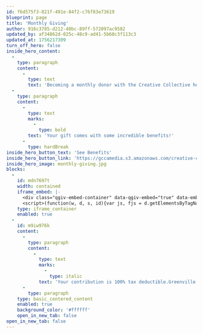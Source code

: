 ```yaml
---
id: f6d575f3-821f-491e-84f2-c76f83e73619
blueprint: page
title: 'Monthly Giving'
author: 916c3785-d212-40bc-89ff-572097ac9582
updated_by: af34862d-025c-48c9-ad41-5b60c3f113c3
updated_at: 1756217309
turn_off_hero: false
inside_hero_content:
  -
    type: paragraph
    content:
      -
        type: text
        text: 'Becoming a monthly donor with the Creative Collective helps to change lives. GCCA’s monthly giving program donations go to support our Aspiring Artist programs, Brandon Fellowship, summer camps, our art school and scholarships, and our staff. Every dollar helps all to have access to art.'
  -
    type: paragraph
    content:
      -
        type: text
        marks:
          -
            type: bold
        text: 'Your gift comes with some incredible benefits!'
      -
        type: hardBreak
inside_hero_button_text: 'See Benefits'
inside_hero_button_link: 'https://gccamedia.s3.amazonaws.com/creative-collective-monthly-benefits-flyer.pdf'
inside_hero_image: monthly-giving.jpg
blocks:
  -
    id: mdn7697t
    width: contained
    iframe_embed: |-
      <div class="qgiv-embed-container" data-qgiv-embed="true" data-embed-id="78405" data-embed="https://secure.qgiv.com/for/gcfcamg/embed/78405/" data-width="630"></div>
      <script>(function(w, d, s, id){var js, fjs = d.getElementsByTagName(s)[0];if (d.getElementById(id)) return;js = d.createElement(s); js.id = id;js.src = "https://secure.qgiv.com/resources/core/js/embed.js";fjs.parentNode.insertBefore(js, fjs);})(window, document, 'script', 'qgiv-embedjs');</script>
    type: iframe_container
    enabled: true
  -
    id: m9iw976k
    content:
      -
        type: paragraph
        content:
          -
            type: text
            marks:
              -
                type: italic
            text: 'Your contribution is 100% tax deductible.Greenville Center for Creative Arts is a non-profit organization as described in Section 501(c)(3) of the Internal Revenue Code; Tax ID #46-5542692'
      -
        type: paragraph
    type: basic_centered_content
    enabled: true
    background_color: '#ffffff'
    open_in_new_tab: false
open_in_new_tab: false
---
```


